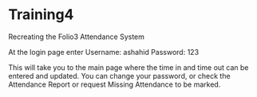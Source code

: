 # Training4
Recreating the Folio3 Attendance System

At the login page enter
Username: ashahid
Password: 123

This will take you to the main page where the time in and time out can be entered and updated. 
You can change your password, or check the Attendance Report or request Missing Attendance to be marked. 
